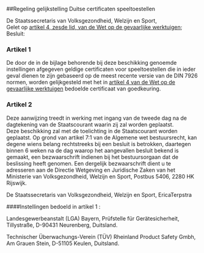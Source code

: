 <meta http-equiv='Content-Type' content='text/html; charset=utf-8' />

##Regeling gelijkstelling Duitse certificaten speeltoestellen

De Staatssecretaris van Volksgezondheid, Welzijn en Sport,  
Gelet op [artikel 4, zesde lid, van de Wet op de gevaarlijke werktuigen](../../../../../../../wet/wet/op/de/gevaarlijke/werktuigen/BWBR0002087/README.md);
Besluit:    

### Artikel  1  

De door de in de bijlage behorende bij deze beschikking genoemde instellingen afgegeven geldige certificaten voor speeltoestellen die in ieder geval dienen te zijn gebaseerd op de meest recente versie van de DIN 7926 normen, worden gelijkgesteld met het in [artikel 4 van de Wet op de gevaarlijke werktuigen](../../../../../../../wet/wet/op/de/gevaarlijke/werktuigen/BWBR0002087/README.md) bedoelde certificaat van goedkeuring.  

### Artikel  2  

Deze aanwijzing treedt in werking met ingang van de tweede dag na de dagtekening van de Staatscourant waarin zij zal worden geplaatst.  
Deze beschikking zal met de toelichting in de Staatscourant worden geplaatst. Op grond van artikel 7:1 van de Algemene wet bestuursrecht, kan degene wiens belang rechtstreeks bij een besluit is betrokken, daartegen binnen 6 weken na de dag waarop het aangevallen besluit bekend is gemaakt, een bezwaarschrift indienen bij het bestuursorgaan dat de beslissing heeft genomen. Een dergelijk bezwaarschrift dient u te adresseren aan de Directie Wetgeving en Juridische Zaken van het Ministerie van Volksgezondheid, Welzijn en Sport, Postbus 5406, 2280 HK Rijswijk.   

De 
Staatssecretaris van Volksgezondheid, Welzijn en Sport, 
EricaTerpstra   

####Instellingen bedoeld in artikel 1 :

Landesgewerbeanstalt (LGA) Bayern, Prüfstelle für Gerätesicherheit, Tillystraße, D-90431 Neurenberg, Duitsland.  

Technischer Überwachungs-Verein (TÜV) Rheinland Product Safety Gmbh, Am Grauen Stein, D-51105 Keulen, Duitsland.   
